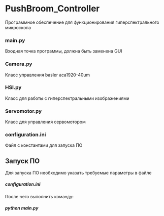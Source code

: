 # PushBroom_Controller

Программное обеспечение для функционирования гиперспектрального микроскопа

### main.py
Входная точка программы, должна быть заменена GUI

### Camera.py
Класс управления basler aca1920-40um

### HSI.py
Класс для работы с гиперспектральными изображениями

### Servomotor.py
Класс для управления сервомотором

### configuration.ini
Файл с константами для запуска ПО

## Запуск ПО

Для запуска ПО необходимо указать требуемые параметры в файле 
 ##### configuration.ini

После чего выполнить команду:

##### python main.py
